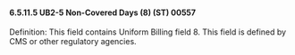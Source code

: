 #### 6.5.11.5 UB2-5 Non-Covered Days (8) (ST) 00557

Definition: This field contains Uniform Billing field 8. This field is defined by CMS or other regulatory agencies.
